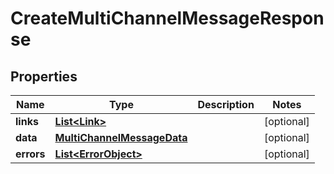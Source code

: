 

# CreateMultiChannelMessageResponse


## Properties

| Name | Type | Description | Notes |
|------------ | ------------- | ------------- | -------------|
|**links** | [**List&lt;Link&gt;**](Link.md) |  |  [optional] |
|**data** | [**MultiChannelMessageData**](MultiChannelMessageData.md) |  |  [optional] |
|**errors** | [**List&lt;ErrorObject&gt;**](ErrorObject.md) |  |  [optional] |



